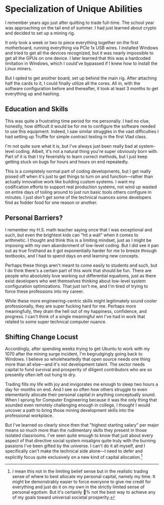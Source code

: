 # Specialization of Unique Abilities

I remember years ago just after quitting to trade full-time. The school year was approaching on the tail end of summer. I had just learned about crypto and decided to set up a mining rig.

It only took a week or two to piece everything together on the first motherboard, running everything via PCIe 1x USB wires. I installed Windows and tried to get all the devices recognized, but it was nearly impossible to get all the GPUs on one device. I later learned that this was a hardcoded limitation in Windows, which I could've bypassed if I knew how to install the Linux miners.

But I opted to get another board, set up behind the main rig. After attaching half the cards to it, I could finally utilize all the cores. All in, with the software configuration before and thereafter, it took at least 3 months to get everything up and hashing.

## Education and Skills

This was quite a frustrating time period for me personally. I had no clue, honestly, how difficult it would be for me to configure the software needed to use this equipment. Indeed, I saw similar struggles in the vast difficulties I had setting up Truffle for simple contract testing in the first Vlad class.

I'm not quite sure what it is, but I've always just been really bad at system-level coding. Albeit, it's not a natural thing you're super obviously born with. Part of it is that I try feverishly to learn correct methods, but I just keep getting stuck on bugs for hours and hours on end repeatedly.

This is a completely normal part of coding developments, but I get really pissed off when it's just to get things to turn on and function—rather than actually innovative work like building custom systems. I want my codification efforts to support real production systems, not wind up wasted on entire days of toiling around to just run basic tools others configure in minutes. I just don't get some of the technical nuances some developers find as fodder food for one reason or another.

## Personal Barriers?

I remember my H.S. math teacher saying once that I was exceptional and such, but even the brightest kids can "hit a wall" when it comes to arithmetic. I thought and think this is a limiting mindset, just as I might be imposing with my own abandonment of low-level coding. But I did see it pan out as true firsthand as it got exponentially harder for me to breeze through textbooks, and I had to spend days on end learning new concepts.

Perhaps these things aren't meant to come easily to students and such, but I do think there's a certain part of this work that should be fun. There are people who absolutely love working out differential equations, just as there exist developers who wet themselves thinking about low-level system configuration optimizations. That just isn't me, and I'm tired of trying to force these professions into my career.

While these more engineering-centric skills might legitimately sound cooler professionally, they are super fucking hard for me. Perhaps more meaningfully, they drain the hell out of my happiness, confidence, and progress. I can't think of a single meaningful win I've had in work that related to some super technical computer nuance.

## Shifting Change Locust

Accordingly, after spending weeks trying to get Ubuntu to work with my 1070 after the mining surge incident, I'm begrudgingly going back to Windows. I believe so wholeheartedly that open source needs one thing more than all else—and it's not development talent. The sector needs capital to fund survival and prosperity of diligent contributors who are so presently often left out hung to dry.

Trading fills my life with joy and invigorates me enough to sleep two hours a day for months on end. And I see so often how others struggle to even elementarily allocate their personal capital in anything conceptually sound. When I sprung for Computer Engineering because it was the only thing that sounded even remotely challenging enough in college, I thought I would uncover a path to bring those mining development skills into the professional workplace.

But I've learned so clearly since then that "highest starting salary" per major means so much more than the rudimentary skills they present in those isolated classrooms. I've seen quite enough to know that just about every aspect of that directive social system misaligns quite truly with the burning passions I've been gifted by the universe. I can't do it all myself, and I specifically can't make the technical side alone—I need to defer and explicitly focus quite exclusively on a new kind of capital allocation.[^sm]

[^sm]: I mean this not in the limiting belief sense but in the realistic trading sense of where to best allocate my personal capital, namely my time. It might be demonstrably easier to force everyone to give me credit for everything and just do it on my own in the strictly limited sense of personal egotism. But it's certainly 💯% not the best way to achieve any of my goals toward universal societal prosperity.
